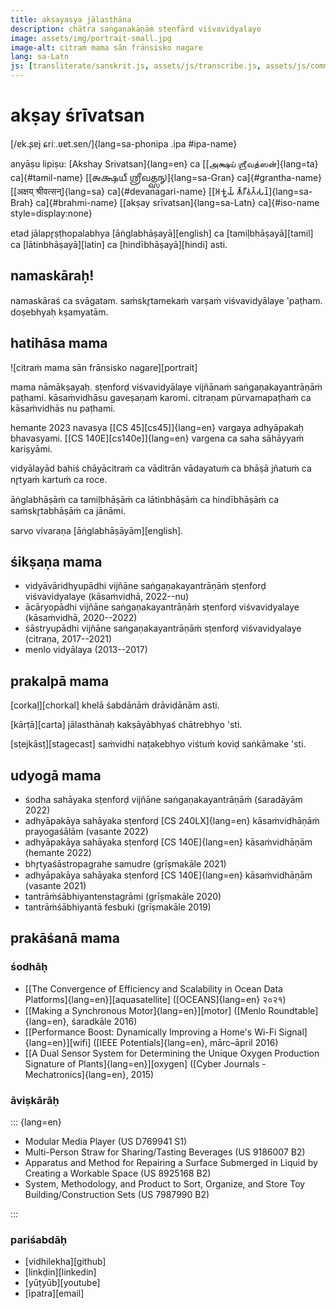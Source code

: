 ```yaml
---
title: akṣayasya jālasthāna
description: chātra saṅgaṇakāṇāṁ stenfārd viśvavidyalaye
image: assets/img/portrait-small.jpg
image-alt: citraṁ mama sān frānsisko nagare
lang: sa-Latn
js: [transliterate/sanskrit.js, assets/js/transcribe.js, assets/js/common.js]
---
```


# akṣay śrīvatsan

[/ɐk.ʂɐj ɕriː.ʋɐt.sɐn/]{lang=sa-phonipa .ipa #ipa-name}

anyāṣu lipiṣu: [Akshay Srivatsan]{lang=en} ca [[அக்ஷய் ஶ்ரீவத்ஸன்]{lang=ta}
ca]{#tamil-name} [[𑌅𑌕𑍍𑌷𑌯𑍍 𑌶𑍍𑌰𑍀𑌵𑌤𑍍𑌸𑌨𑍍]{lang=sa-Gran} ca]{#grantha-name} [[अक्षय्
श्रीवत्सन्]{lang=sa} ca]{#devanagari-name} [[𑀅𑀓𑁆𑀱𑀬𑁆 𑀰𑁆𑀭𑀻𑀯𑀢𑁆𑀲𑀦𑁆]{lang=sa-Brah}
ca]{#brahmi-name} [[akṣay srīvatsan]{lang=sa-Latn} ca]{#iso-name
style=display:none}

etad jālapr̥ṣṭhopalabhya [āṅglabhāṣayā][english] ca [tamiḷbhāṣayā][tamil] ca
[lātinbhāṣayā][latin] ca [hindībhāṣayā][hindi] asti.

## namaskāraḥ!

namaskāraś ca svāgatam. saṁskr̥tamekaṁ varṣaṁ viśvavidyālaye &apos;paṭham.  
doṣebhyaḥ kṣamyatām.

<div id="scripts" style="display:none">
<label for="script">**lipiṁ cino—**</label>
<select lang="sa-Latn" name="script" id="script">
<!-- filled from JS -->
</select>
</div>

## hatihāsa mama

![citraṁ mama sān frānsisko nagare][portrait]

mama nāmākṣayaḥ. sṭenforḍ viśvavidyālaye vijñānaṁ saṅgaṇakayantrāṇāṁ paṭhami.
kāsaṁvidhāsu gaveṣaṇaṁ karomi. citraṇam pūrvamapaṭhaṁ ca kāsaṁvidhās nu paṭhami.

hemante 2023 navasya [[CS 45][cs45]]{lang=en} vargaya adhyāpakaḥ bhavasyami.
[[CS 140E][cs140e]]{lang=en} vargena ca saha sāhāyyaṁ kariṣyāmi.

vidyālayād bahiś chāyācitraṁ ca vāditrān vādayatuṁ ca bhāṣā jñatuṁ ca nr̥tyaṁ
kartuṁ ca roce.

āṅglabhāṣāṁ ca tamiḷbhāṣāṁ ca lātinbhāṣāṁ ca hindībhāṣāṁ ca saṁskr̥tabhāṣāṁ ca
jānāmi.

sarvo vivaraṇa [āṅglabhāṣāyām][english].

## śikṣaṇa mama

-   vidyāvāridhyupādhi vijñāne saṅgaṇakayantrāṇāṁ sṭenforḍ viśvavidyalaye
    (kāsaṁvidhā, 2022--nu)
-   ācāryopādhi vijñāne saṅgaṇakayantrāṇāṁ sṭenforḍ viśvavidyalaye (kāsaṁvidhā,
    2020--2022)
-   śāstryupādhi vijñāne saṅgaṇakayantrāṇāṁ sṭenforḍ viśvavidyalaye (citraṇa,
    2017--2021)
-   menlo vidyālaya (2013--2017)

## prakalpā mama

[corkaḷ][chorkal] khelā śabdānāṁ drāviḍānām asti.

[kārṭā][carta] jālasthānaḥ kakṣāyābhyaś chātrebhyo 'sti.

[sṭejkāsṭ][stagecast] saṁvidhi naṭakebhyo viśtuṁ koviḍ saṅkāmake &apos;sti.

## udyogā mama

-   śodha sahāyaka sṭenforḍ vijñāne saṅgaṇakayantrāṇāṁ (śaradāyām 2022)
-   adhyāpakāya sahāyaka sṭenforḍ [CS 240LX]{lang=en} kāsaṁvidhāṇāṁ prayogaśālām
    (vasante 2022)
-   adhyāpakāya sahāyaka sṭenforḍ [CS 140E]{lang=en} kāsaṁvidhāṇām
    (hemante 2022)
-   bhr̥tyaśāstropagrahe samudre (grīṣmakāle 2021)
-   adhyāpakāya sahāyaka sṭenforḍ [CS 140E]{lang=en} kāsaṁvidhāṇām
    (vasante 2021)
-   tantrāṁśābhiyantensṭagrāmi (grīṣmakāle 2020)
-   tantrāṁśābhiyantā fesbuki (grīṣmakāle 2019)

## prakāśanā mama

### śodhāḥ

-   [[The Convergence of Efficiency and Scalability in Ocean Data
    Platforms]{lang=en}][aquasatellite] ([OCEANS]{lang=en} २०२१)
-   [[Making a Synchronous Motor]{lang=en}][motor] ([Menlo Roundtable]{lang=en},
    śaradkāle 2016)
-   [[Performance Boost: Dynamically Improving a Home&apos;s Wi-Fi
    Signal]{lang=en}][wifi] ([IEEE Potentials]{lang=en}, mārc–āpril 2016)
-   [[A Dual Sensor System for Determining the Unique Oxygen Production
    Signature of Plants]{lang=en}][oxygen] ([Cyber Journals -
    Mechatronics]{lang=en}, 2015)

### āviṣkārāḥ

::: {lang=en}

-   Modular Media Player (US D769941 S1)
-   Multi-Person Straw for Sharing/Tasting Beverages (US 9186007 B2)
-   Apparatus and Method for Repairing a Surface Submerged in Liquid by Creating
    a Workable Space (US 8925168 B2)
-   System, Methodology, and Product to Sort, Organize, and Store Toy
    Building/Construction Sets (US 7987990 B2)

:::

### pariśabdāḥ

-   [vidhilekha][github]
-   [linkḍin][linkedin]
-   [yūṭyūb][youtube]
-   [īpatra][email]

<script>
var replacement_words = {
    akshay: 'Akshay',
    shreevatsan: 'Srivatsan',
};

setup(
    document.getElementById("scripts"),
    document.getElementById("script"),
    [
        ["lātin", "iso", "sa-Latn", null],
        ["devanāgarī", "devanagari", "sa", mapping.to_devanagari],
        ["tamiḻ", "tamil", "sa-Taml", mapping.to_tamil],
        ["tamiḻ-grantha", "tamil-grantha", "sa-Xaaa", mapping.to_tamil_grantha],
        ["grantha", "grantha", "sa-Gran", mapping.to_grantha],
        ["brāhmī", "brahmi", "sa-Brah", mapping.to_brahmi],
        ["śāradā", "sharada", "sa-Shrd", mapping.to_sharada],
        ["sarvadeśīya", "ipa", "sa-phonipa", mapping.to_ipa],
        ["āṅglabhāśā", "anglabhasha", "sa-Latn", mapping.to_english],
    ]
);
</script>
